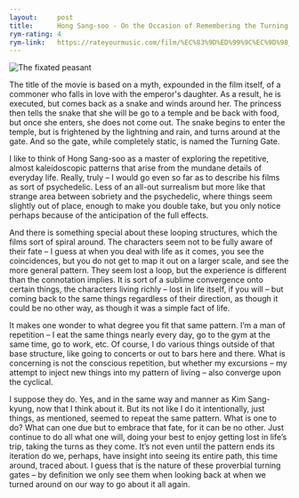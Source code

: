 ```yaml
---
layout:     post
title:      Hong Sang-soo - On the Occasion of Remembering the Turning Gate (2002)
rym-rating: 4
rym-link:   https://rateyourmusic.com/film/%EC%83%9D%ED%99%9C%EC%9D%98_%EB%B0%9C%EA%B2%AC/
---
```


![The fixated peasant]({{site.baseurl}}film/images/hong-sang-soo-turning-gate.jpg)

The title of the movie is based on a myth, expounded in the film itself, of a commoner who falls in love with the emperor's daughter. As a result, he is executed, but comes back as a snake and winds around her. The princess then tells the snake that she will be go to a temple and be back with food, but once she enters, she does not come out. The snake begins to enter the temple, but is frightened by the lightning and rain, and turns around at the gate. And so the gate, while completely static, is named the Turning Gate.

I like to think of Hong Sang-soo as a master of exploring the  repetitive, almost kaleidoscopic patterns that arise from the mundane details of everyday life. Really, truly – I would go even so far as to describe his films as sort of psychedelic. Less of an all-out surrealism but more like that strange area between sobriety and the psychedelic, where things seem slightly out of place, enough to make you double take, but you only notice perhaps because of the anticipation of the full effects. 

And there is something special about these looping structures, which the films sort of spiral around. The characters seem not to be fully aware of their fate – I guess at when you deal with life as it comes, you see the coincidences, but you do not get to map it out on a larger scale, and see the more general pattern. They seem lost a loop, but the experience is different than the connotation implies. It is sort of a sublime convergence onto certain things, the characters living richly – lost in life itself, if you will – but coming back to the same things regardless of their direction, as though it could be no other way, as though it was a simple fact of life.

It makes one wonder to what degree you fit that same pattern. I’m a man of repetition – I eat the same things nearly every day, go to the gym at the same time, go to work, etc. Of course, I do various things outside of that base structure, like going to concerts or out to bars here and there. What is concerning is not the conscious repetition, but whether my excursions – my attempt to inject new things into my pattern of living – also converge upon the cyclical. 

I suppose they do. Yes, and in the same way and manner as Kim Sang-kyung, now that I think about it. But its not like I do it intentionally, just things, as mentioned, seemed to repeat the same pattern. What is one to do? What can one due but to embrace that fate, for it can be no other. Just continue to do all what one will, doing your best to enjoy getting lost in life’s trip, taking the turns as they come. It’s not even until the pattern ends its iteration do we, perhaps, have insight into seeing its entire path, this time around, traced about. I guess that is the nature of these proverbial turning gates – by definition we only see them when looking back at when we turned around on our way to go about it all again.